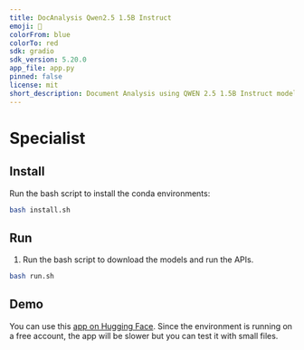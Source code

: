 ```yaml
---
title: DocAnalysis Qwen2.5 1.5B Instruct
emoji: 📄
colorFrom: blue
colorTo: red
sdk: gradio
sdk_version: 5.20.0
app_file: app.py
pinned: false
license: mit
short_description: Document Analysis using QWEN 2.5 1.5B Instruct model
---
```


# Specialist

## Install

Run the bash script to install the conda environments:

```sh
bash install.sh
```

## Run

1. Run the bash script to download the models and run the APIs.

```sh
bash run.sh
```

## Demo

You can use this [app on Hugging Face](https://huggingface.co/spaces/merligus/DocAnalysis-Qwen2.5-1.5B-Instruct). Since the environment is running on a free account, the app will be slower but you can test it with small files. 
